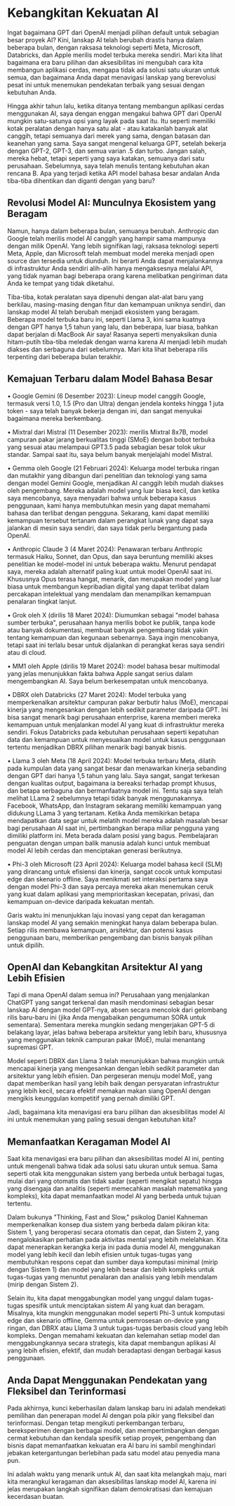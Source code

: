 # Kebangkitan Kekuatan AI

Ingat bagaimana GPT dari OpenAI menjadi pilihan default untuk sebagian besar proyek AI? Kini, lanskap AI telah berubah drastis hanya dalam beberapa bulan, dengan raksasa teknologi seperti Meta, Microsoft, Databricks, dan Apple merilis model terbuka mereka sendiri. Mari kita lihat bagaimana era baru pilihan dan aksesibilitas ini mengubah cara kita membangun aplikasi cerdas, mengapa tidak ada solusi satu ukuran untuk semua, dan bagaimana Anda dapat menavigasi lanskap yang berevolusi pesat ini untuk menemukan pendekatan terbaik yang sesuai dengan kebutuhan Anda.

Hingga akhir tahun lalu, ketika ditanya tentang membangun aplikasi cerdas menggunakan AI, saya dengan enggan mengakui bahwa GPT dari OpenAI mungkin satu-satunya opsi yang layak pada saat itu. Itu seperti memiliki kotak peralatan dengan hanya satu alat - atau katakanlah banyak alat canggih, tetapi semuanya dari merek yang sama, dengan batasan dan keanehan yang sama. Saya sangat mengenal keluarga GPT, setelah bekerja dengan GPT-2, GPT-3, dan semua varian .5 dan turbo. Jangan salah, mereka hebat, tetapi seperti yang saya katakan, semuanya dari satu perusahaan. Sebelumnya, saya telah menulis tentang kebutuhan akan rencana B. Apa yang terjadi ketika API model bahasa besar andalan Anda tiba-tiba dihentikan dan diganti dengan yang baru?

## Revolusi Model AI: Munculnya Ekosistem yang Beragam

Namun, hanya dalam beberapa bulan, semuanya berubah. Anthropic dan Google telah merilis model AI canggih yang hampir sama mampunya dengan milik OpenAI. Yang lebih signifikan lagi, raksasa teknologi seperti Meta, Apple, dan Microsoft telah membuat model mereka menjadi open source dan tersedia untuk diunduh. Ini berarti Anda dapat menjalankannya di infrastruktur Anda sendiri alih-alih hanya mengaksesnya melalui API, yang tidak nyaman bagi beberapa orang karena melibatkan pengiriman data Anda ke tempat yang tidak diketahui.

Tiba-tiba, kotak peralatan saya dipenuhi dengan alat-alat baru yang berkilau, masing-masing dengan fitur dan kemampuan uniknya sendiri, dan lanskap model AI telah berubah menjadi ekosistem yang beragam. Beberapa model terbuka baru ini, seperti Llama 3, kini sama kuatnya dengan GPT hanya 1,5 tahun yang lalu, dan beberapa, luar biasa, bahkan dapat berjalan di MacBook Air saya! Rasanya seperti menyaksikan dunia hitam-putih tiba-tiba meledak dengan warna karena AI menjadi lebih mudah diakses dan serbaguna dari sebelumnya. Mari kita lihat beberapa rilis terpenting dari beberapa bulan terakhir.

## Kemajuan Terbaru dalam Model Bahasa Besar

• Google Gemini (6 Desember 2023): Lineup model canggih Google, termasuk versi 1.0, 1.5 (Pro dan Ultra) dengan jendela konteks hingga 1 juta token - saya telah banyak bekerja dengan ini, dan sangat menyukai bagaimana mereka berkembang.

• Mixtral dari Mistral (11 Desember 2023): merilis Mixtral 8x7B, model campuran pakar jarang berkualitas tinggi (SMoE) dengan bobot terbuka yang sesuai atau melampaui GPT3.5 pada sebagian besar tolok ukur standar. Sampai saat itu, saya belum banyak menjelajahi model Mistral.

• Gemma oleh Google (21 Februari 2024): Keluarga model terbuka ringan dan mutakhir yang dibangun dari penelitian dan teknologi yang sama dengan model Gemini Google, menjadikan AI canggih lebih mudah diakses oleh pengembang. Mereka adalah model yang luar biasa kecil, dan ketika saya mencobanya, saya menyadari bahwa untuk beberapa kasus penggunaan, kami hanya membutuhkan mesin yang dapat memahami bahasa dan terlibat dengan pengguna. Sekarang, kami dapat memiliki kemampuan tersebut tertanam dalam perangkat lunak yang dapat saya jalankan di mesin saya sendiri, dan saya tidak perlu bergantung pada OpenAI.

• Anthropic Claude 3 (4 Maret 2024): Penawaran terbaru Anthropic termasuk Haiku, Sonnet, dan Opus, dan saya beruntung memiliki akses penelitian ke model-model ini untuk beberapa waktu. Menurut pendapat saya, mereka adalah alternatif paling kuat untuk model OpenAI saat ini. Khususnya Opus terasa hangat, menarik, dan merupakan model yang luar biasa untuk membangun kepribadian digital yang dapat terlibat dalam percakapan intelektual yang mendalam dan menampilkan kemampuan penalaran tingkat lanjut.

• Grok oleh X (dirilis 18 Maret 2024): Diumumkan sebagai "model bahasa sumber terbuka", perusahaan hanya merilis bobot ke publik, tanpa kode atau banyak dokumentasi, membuat banyak pengembang tidak yakin tentang kemampuan dan kegunaan sebenarnya. Saya ingin mencobanya, tetapi saat ini terlalu besar untuk dijalankan di perangkat keras saya sendiri atau di cloud.

• MM1 oleh Apple (dirilis 19 Maret 2024): model bahasa besar multimodal yang jelas menunjukkan fakta bahwa Apple sangat serius dalam mengembangkan AI. Saya belum berkesempatan untuk mencobanya.

• DBRX oleh Databricks (27 Maret 2024): Model terbuka yang memperkenalkan arsitektur campuran pakar berbutir halus (MoE), mencapai kinerja yang mengesankan dengan lebih sedikit parameter daripada GPT. Ini bisa sangat menarik bagi perusahaan enterprise, karena memberi mereka kemampuan untuk menjalankan model AI yang kuat di infrastruktur mereka sendiri. Fokus Databricks pada kebutuhan perusahaan seperti kepatuhan data dan kemampuan untuk menyesuaikan model untuk kasus penggunaan tertentu menjadikan DBRX pilihan menarik bagi banyak bisnis.

• Llama 3 oleh Meta (18 April 2024): Model terbuka terbaru Meta, dilatih pada kumpulan data yang sangat besar dan menawarkan kinerja sebanding dengan GPT dari hanya 1,5 tahun yang lalu. Saya sangat, sangat terkesan dengan kualitas output, bagaimana ia bereaksi terhadap prompt khusus, dan betapa serbaguna dan bermanfaatnya model ini. Tentu saja saya telah melihat LLama 2 sebelumnya tetapi tidak banyak menggunakannya. Facebook, WhatsApp, dan Instagram sekarang memiliki kemampuan yang didukung LLama 3 yang tertanam. Ketika Anda memikirkan betapa mendapatkan data segar untuk melatih model mereka adalah masalah besar bagi perusahaan AI saat ini, pertimbangkan berapa miliar pengguna yang dimiliki platform ini. Meta berada dalam posisi yang bagus. Pembelajaran penguatan dengan umpan balik manusia adalah kunci untuk membuat model AI lebih cerdas dan menciptakan generasi berikutnya.

• Phi-3 oleh Microsoft (23 April 2024): Keluarga model bahasa kecil (SLM) yang dirancang untuk efisiensi dan kinerja, sangat cocok untuk komputasi edge dan skenario offline. Saya menikmati set interaksi pertama saya dengan model Phi-3 dan saya percaya mereka akan menemukan ceruk yang kuat dalam aplikasi yang memprioritaskan kecepatan, privasi, dan kemampuan on-device daripada kekuatan mentah.

Garis waktu ini menunjukkan laju inovasi yang cepat dan keragaman lanskap model AI yang semakin meningkat hanya dalam beberapa bulan. Setiap rilis membawa kemampuan, arsitektur, dan potensi kasus penggunaan baru, memberikan pengembang dan bisnis banyak pilihan untuk dipilih.

## OpenAI dan Kebangkitan Arsitektur AI yang Lebih Efisien

Tapi di mana OpenAI dalam semua ini? Perusahaan yang menjalankan ChatGPT yang sangat terkenal dan masih mendominasi sebagian besar lanskap AI dengan model GPT-nya, absen secara mencolok dari gelombang rilis baru-baru ini (jika Anda mengabaikan pengumuman SORA untuk sementara). Sementara mereka mungkin sedang mengerjakan GPT-5 di belakang layar, jelas bahwa beberapa arsitektur yang lebih baru, khususnya yang menggunakan teknik campuran pakar (MoE), mulai menantang supremasi GPT.

Model seperti DBRX dan Llama 3 telah menunjukkan bahwa mungkin untuk mencapai kinerja yang mengesankan dengan lebih sedikit parameter dan arsitektur yang lebih efisien. Dan pergeseran menuju model MoE, yang dapat memberikan hasil yang lebih baik dengan persyaratan infrastruktur yang lebih kecil, secara efektif memakan makan siang OpenAI dengan mengikis keunggulan kompetitif yang pernah dimiliki GPT.

Jadi, bagaimana kita menavigasi era baru pilihan dan aksesibilitas model AI ini untuk menemukan yang paling sesuai dengan kebutuhan kita?

## Memanfaatkan Keragaman Model AI

Saat kita menavigasi era baru pilihan dan aksesibilitas model AI ini, penting untuk mengenali bahwa tidak ada solusi satu ukuran untuk semua. Sama seperti otak kita menggunakan sistem yang berbeda untuk berbagai tugas, mulai dari yang otomatis dan tidak sadar (seperti mengikat sepatu) hingga yang disengaja dan analitis (seperti memecahkan masalah matematika yang kompleks), kita dapat memanfaatkan model AI yang berbeda untuk tujuan tertentu.

Dalam bukunya "Thinking, Fast and Slow," psikolog Daniel Kahneman memperkenalkan konsep dua sistem yang berbeda dalam pikiran kita: Sistem 1, yang beroperasi secara otomatis dan cepat, dan Sistem 2, yang mengalokasikan perhatian pada aktivitas mental yang lebih melelahkan. Kita dapat menerapkan kerangka kerja ini pada dunia model AI, menggunakan model yang lebih kecil dan lebih efisien untuk tugas-tugas yang membutuhkan respons cepat dan sumber daya komputasi minimal (mirip dengan Sistem 1) dan model yang lebih besar dan lebih kompleks untuk tugas-tugas yang menuntut penalaran dan analisis yang lebih mendalam (mirip dengan Sistem 2).

Selain itu, kita dapat menggabungkan model yang unggul dalam tugas-tugas spesifik untuk menciptakan sistem AI yang kuat dan beragam. Misalnya, kita mungkin menggunakan model seperti Phi-3 untuk komputasi edge dan skenario offline, Gemma untuk pemrosesan on-device yang ringan, dan DBRX atau Llama 3 untuk tugas-tugas berbasis cloud yang lebih kompleks. Dengan memahami kekuatan dan kelemahan setiap model dan menggabungkannya secara strategis, kita dapat membangun aplikasi AI yang lebih efisien, efektif, dan mudah beradaptasi dengan berbagai kasus penggunaan.

## Anda Dapat Menggunakan Pendekatan yang Fleksibel dan Terinformasi

Pada akhirnya, kunci keberhasilan dalam lanskap baru ini adalah mendekati pemilihan dan penerapan model AI dengan pola pikir yang fleksibel dan terinformasi. Dengan tetap mengikuti perkembangan terbaru, bereksperimen dengan berbagai model, dan mempertimbangkan dengan cermat kebutuhan dan kendala spesifik setiap proyek, pengembang dan bisnis dapat memanfaatkan kekuatan era AI baru ini sambil menghindari jebakan ketergantungan berlebihan pada satu model atau penyedia mana pun.

Ini adalah waktu yang menarik untuk AI, dan saat kita melangkah maju, mari kita merangkul keragaman dan aksesibilitas lanskap model AI, karena ini jelas merupakan langkah signifikan dalam demokratisasi dan kemajuan kecerdasan buatan.
